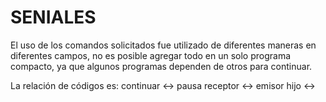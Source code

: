 # SENIALES


El uso de los comandos solicitados fue utilizado de diferentes maneras en diferentes campos, no es posible agregar todo en un solo programa compacto, ya que algunos programas dependen de otros para continuar.

La relación de códigos es:
continuar <-> pausa
receptor <-> emisor
hijo <->
